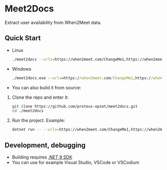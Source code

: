 # Meet2Docs

Extract user availability from When2Meet data.

## Quick Start

* Linux
	```bash
	./meet2docs --urls=https://when2meet.com/ChangeMe1,https://when2meet.com/ChangeMe2 --select-only="Name Surname 1","Name Surname 2"
	```
* Windows
	```bat
	./meet2docs.exe --urls=https://when2meet.com/ChangeMe1,https://when2meet.com/ChangeMe2 --select-only="Name Surname 1","Name Surname 2"
	```

* You can also build it from source:

1. Clone the repo and enter it:

   ```bash
   git clone https://github.com/proteus-opzet/meet2docs.git
   cd ./meet2docs
   ```

2. Run the project. Example:

   ```bash
   dotnet run -- --urls=https://when2meet.com/ChangeMe1,https://when2meet.com/ChangeMe2 --select-only="Name Surname 1","Name Surname 2"
   ```

##  Development, debugging

* Building requires [.NET 9 SDK](https://dotnet.microsoft.com/)
* You can use for example Visual Studio, VSCode or VSCodium
